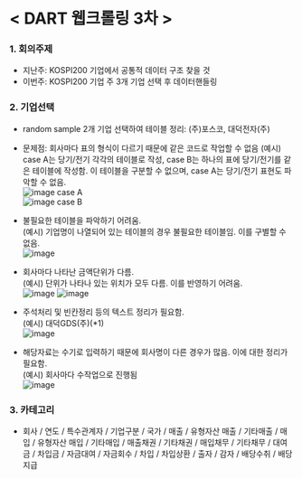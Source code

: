 # < DART 웹크롤링 3차 >

### 1. 회의주제 
-    지난주: KOSPI200 기업에서 공통적 데이터 구조 찾을 것   
-    이번주: KOSPI200 기업 주 3개 기업 선택 후 데이터핸들링

### 2. 기업선택
- random sample 2개 기업 선택하여 테이블 정리: (주)포스코, 대덕전자(주)   
- 문제점: 회사마다 표의 형식이 다르기 때문에 같은 코드로 작업할 수 없음
(예시) case A는 당기/전기 각각의 테이블로 작성, case B는 하나의 표에 당기/전기를 같은 테이블에 작성함. 이 테이블을 구분할 수 없으며, case A는 당기/전기 표현도 파악할 수 없음.   
![image](https://user-images.githubusercontent.com/44668992/127946453-b8303a77-3883-499a-a9c7-c12c0148421d.png) case A   
![image](https://user-images.githubusercontent.com/44668992/127946462-f5b58808-f5cb-4773-841d-c3b92d67db31.png) case B   

- 불필요한 테이블을 파악하기 어려움.   
(예시) 기업명이 나열되어 있는 테이블의 경우 불필요한 테이블임. 이를 구별할 수 없음.   
![image](https://user-images.githubusercontent.com/44668992/127947328-617bd222-c816-4c28-a50c-3f646dfb7d23.png)

- 회사마다 나타난 금액단위가 다름.   
 (예시) 단위가 나타나 있는 위치가 모두 다름. 이를 반영하기 어려움.   
![image](https://user-images.githubusercontent.com/44668992/127947384-9ecf7843-81ef-47f9-830c-4129414d014f.png)
![image](https://user-images.githubusercontent.com/44668992/127947388-ccb47d69-0896-4107-a282-2b356f91946b.png)

- 주석처리 및 빈칸정리 등의 텍스트 정리가 필요함.   
 (예시) 대덕GDS(주)(*1)   
 ![image](https://user-images.githubusercontent.com/44668992/127947484-030f8bc9-8d9c-42e3-b0c5-285cf2b29e1c.png)

- 해당자료는 수기로 입력하기 때문에 회사명이 다른 경우가 많음. 이에 대한 정리가 필요함.   
  (예시) 회사마다 수작업으로 진행됨   
![image](https://user-images.githubusercontent.com/44668992/127947529-155d241c-aae4-4b39-8f33-38ec4d4b2e82.png)

### 3. 카테고리
- 회사 / 연도 / 특수관계자 / 기업구분 / 국가 / 매출 / 유형자산 매출 / 기타매출 / 매입 / 유형자산 매입 / 기타매입 / 매출채권 / 기타채권 / 매입채무 / 기타채무 / 대여금 / 차입금 / 자금대여 / 자금회수 / 차입 / 차입상환 / 출자 / 감자 / 배당수취 / 배당지급
